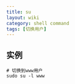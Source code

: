 ```yaml
---
title: su
layout: wiki
category: shell command
tags: [切换用户]
---
```


## 实例

~~~Text
# 切换到www用户
sudo su -l www
~~~

